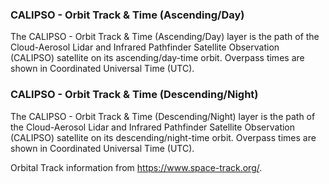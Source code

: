 ### CALIPSO - Orbit Track & Time (Ascending/Day)
The CALIPSO - Orbit Track & Time (Ascending/Day) layer is the path of the Cloud-Aerosol Lidar and Infrared Pathfinder Satellite Observation (CALIPSO) satellite on its ascending/day-time orbit. Overpass times are shown in Coordinated Universal Time (UTC).

### CALIPSO - Orbit Track & Time (Descending/Night)
The CALIPSO - Orbit Track & Time (Descending/Night) layer is the path of the Cloud-Aerosol Lidar and Infrared Pathfinder Satellite Observation (CALIPSO) satellite on its descending/night-time orbit. Overpass times are shown in Coordinated Universal Time (UTC).

Orbital Track information from <https://www.space-track.org/>.
